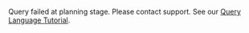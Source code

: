 Query failed at planning stage. Please contact support. See our [Query Language Tutorial](https://docs.wavefront.com/query_language_getting_started.html).